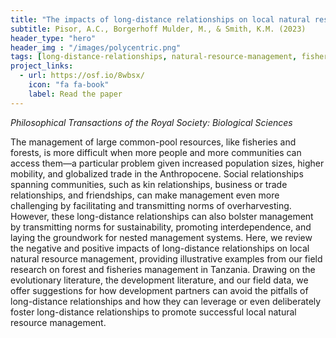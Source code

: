 ```yaml
---
title: "The impacts of long-distance relationships on local natural resource management"
subtitle: Pisor, A.C., Borgerhoff Mulder, M., & Smith, K.M. (2023)
header_type: "hero"
header_img : "/images/polycentric.png"
tags: [long-distance-relationships, natural-resource-management, fisheries, tanzania, fieldwork, cooperation]
project_links:
  - url: https://osf.io/8wbsx/
    icon: "fa fa-book"
    label: Read the paper
---
```

*Philosophical Transactions of the Royal Society: Biological Sciences*

The management of large common-pool resources, like fisheries and forests, is more difficult when more people and more communities can access them—a particular problem given increased population sizes, higher mobility, and globalized trade in the Anthropocene. Social relationships spanning communities, such as kin relationships, business or trade relationships, and friendships, can make management even more challenging by facilitating and transmitting norms of overharvesting. However, these long-distance relationships can also bolster management by transmitting norms for sustainability, promoting interdependence, and laying the groundwork for nested management systems. Here, we review the negative and positive impacts of long-distance relationships on local natural resource management, providing illustrative examples from our field research on forest and fisheries management in Tanzania. Drawing on the evolutionary literature, the development literature, and our field data, we offer suggestions for how development partners can avoid the pitfalls of long-distance relationships and how they can leverage or even deliberately foster long-distance relationships to promote successful local natural resource management.
